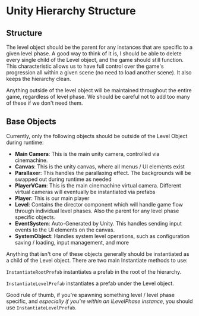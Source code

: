 # Unity Hierarchy Structure

## Structure

The level object should be the parent for any instances that are specific to a given level phase.  A good way to think of it is, 
I should be able to delete every single child of the Level object, and the game should still function.  This characteristic allows us
to have full control over the game's progression all within a given scene (no need to load another scene).  It also keeps the hierarchy 
clean.

Anything outside of the level object will be maintained throughout the entire game, regardless of level phase.  We should be careful not 
to add too many of these if we don't need them.

## Base Objects

Currently, only the following objects should be outside of the Level Object during runtime:

* **Main Camera**:  This is the main unity camera, controlled via cinemachine.  
* **Canvas**:  This is the unity canvas, where all menus / UI elements exist
* **Parallaxer**:  This handles the parallaxing effect.  The backgrounds will be swapped out during runtime as needed
* **PlayerVCam**:  This is the main cinemachine virtual camera.  Different virtual cameras will eventually be instantiated via prefabs
* **Player**:  This is our main player
* **Level**:  Contains the director component which will handle game flow through individual level phases.  Also the parent for any level phase specific objects.  
* **EventSystem**:  Auto-Generated by Unity.  This handles sending input events to the UI elements on the canvas.
* **SystemObject**:  Handles system level operations, such as configuration saving / loading, input management, and more

Anything that isn't one of these objects generally should be instantiated as a child of the Level object.  There are two main Instantiate methods to use:

```InstantiateRootPrefab``` instantiates a prefab in the root of the hierarchy.  

```InstantiateLevelPrefab``` instantiates a prefab under the Level object.  

Good rule of thumb, if you're spawning something level / level phase specific, and *especially if you're within an ILevelPhase instance*, you should use ```InstantiateLevelPrefab```.